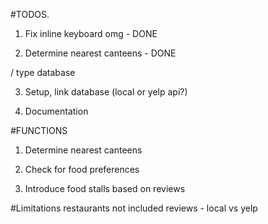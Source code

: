 

#TODOS.
1. Fix inline keyboard omg - DONE

2. Determine nearest canteens - DONE

/ type database

3. Setup, link database (local or yelp api?)

4. Documentation


#FUNCTIONS


1. Determine nearest canteens

2. Check for food preferences

3. Introduce food stalls based on reviews

#Limitations
restaurants not included
reviews - local vs yelp
